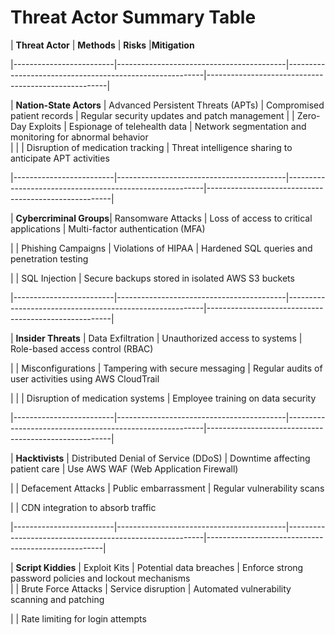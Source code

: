 # Threat Actor Summary Table

| **Threat Actor**       | **Methods**                               | **Risks**                                               |**Mitigation** 

|-------------------------|------------------------------------------|---------------------------------------------------------|-----------------------------------------------------|

| **Nation-State Actors** | Advanced Persistent Threats (APTs)       | Compromised patient records                             | Regular security updates and patch 
management
|                         | Zero-Day Exploits                        | Espionage of telehealth data                            | Network segmentation and monitoring for abnormal behavior                     
|                         |                                          | Disruption of medication tracking                       | Threat intelligence sharing to anticipate APT activities                      

|-------------------------|------------------------------------------|---------------------------------------------------------|------------------------------------------------------|

| **Cybercriminal Groups**| Ransomware Attacks                       | Loss of access to critical applications                 | Multi-factor authentication (MFA)  

|                         | Phishing Campaigns                       | Violations of HIPAA                                     | Hardened SQL queries and penetration testing     

|                         | SQL Injection                                                                                      | Secure backups stored in isolated AWS S3 buckets 


|-------------------------|------------------------------------------|---------------------------------------------------------|------------------------------------------------------|

| **Insider Threats**     | Data Exfiltration                        | Unauthorized access to systems                          | Role-based access control (RBAC)    

|                         | Misconfigurations                        | Tampering with secure messaging                         | Regular audits of user activities using AWS CloudTrail

|                         |                                          | Disruption of medication systems                        | Employee training on data security 


|-------------------------|------------------------------------------|---------------------------------------------------------|------------------------------------------------------|

| **Hacktivists**         | Distributed Denial of Service (DDoS)     | Downtime affecting patient care                         | Use AWS WAF (Web Application Firewall)

|                         | Defacement Attacks                       | Public embarrassment                                    | Regular vulnerability scans     

|                                                                                                                              | CDN integration to absorb traffic    


|-------------------------|------------------------------------------|---------------------------------------------------------|----------------------------------------------------|

| **Script Kiddies**      | Exploit Kits                             | Potential data breaches                                 | Enforce strong password policies and lockout mechanisms                        
|                         | Brute Force Attacks                      | Service disruption                                      | Automated vulnerability scanning and patching       

|                                                                                                                              | Rate limiting for login attempts         

